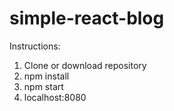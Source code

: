 # simple-react-blog

Instructions:
1. Clone or download repository
2. npm install
3. npm start
4. localhost:8080
